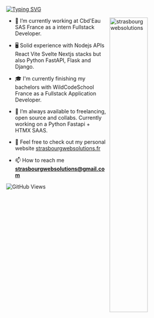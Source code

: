 [![Typing SVG](https://readme-typing-svg.demolab.com/?lines=Hello+World!+I'm+Ricardo+Martinho;Software+developer+and+UX+UI+Designer)](https://git.io/typing-svg)

 <img width="45%" align="right" alt="strasbourgwebsolutions" style="margin-left: 10px" src="https://media.tenor.com/nPd-ijwBSKQAAAAM/hacker-pc.gif">

- 🌿 I’m currently working at Cbd'Eau SAS France as a intern Fullstack Developer.

- 🖥️ Solid experience with Nodejs APIs React Vite Svelte Nextjs stacks but also Python FastAPI, Flask and Django. 

- 🎓 I'm currently finishing my bachelors with WildCodeSchool France as a Fullstack Application Developer.

- 🌇 I’m always available to freelancing, open source and collabs. Currently working on a Python Fastapi + HTMX SAAS. 

- 🌊 Feel free to check out my personal website [strasbourgwebsolutions.fr](https://strasbourgwebsolutions.fr)

- 📫 How to reach me **strasbourgwebsolutions@gmail.com**

![GitHub Views](https://komarev.com/ghpvc/?username=ricardomrcruz)
